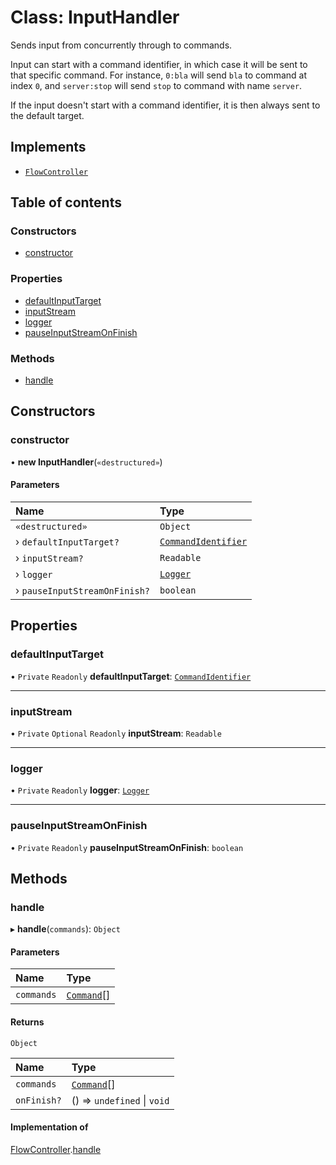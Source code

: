 # Class: InputHandler

Sends input from concurrently through to commands.

Input can start with a command identifier, in which case it will be sent to that specific command.
For instance, `0:bla` will send `bla` to command at index `0`, and `server:stop` will send `stop`
to command with name `server`.

If the input doesn't start with a command identifier, it is then always sent to the default target.

## Implements

- [`FlowController`](../interfaces/FlowController.md)

## Table of contents

### Constructors

- [constructor](InputHandler.md#constructor)

### Properties

- [defaultInputTarget](InputHandler.md#defaultinputtarget)
- [inputStream](InputHandler.md#inputstream)
- [logger](InputHandler.md#logger)
- [pauseInputStreamOnFinish](InputHandler.md#pauseinputstreamonfinish)

### Methods

- [handle](InputHandler.md#handle)

## Constructors

### constructor

• **new InputHandler**(`«destructured»`)

#### Parameters

| Name                          | Type                                                   |
| :---------------------------- | :----------------------------------------------------- |
| `«destructured»`              | `Object`                                               |
| › `defaultInputTarget?`       | [`CommandIdentifier`](../modules.md#commandidentifier) |
| › `inputStream?`              | `Readable`                                             |
| › `logger`                    | [`Logger`](Logger.md)                                  |
| › `pauseInputStreamOnFinish?` | `boolean`                                              |

## Properties

### defaultInputTarget

• `Private` `Readonly` **defaultInputTarget**: [`CommandIdentifier`](../modules.md#commandidentifier)

---

### inputStream

• `Private` `Optional` `Readonly` **inputStream**: `Readable`

---

### logger

• `Private` `Readonly` **logger**: [`Logger`](Logger.md)

---

### pauseInputStreamOnFinish

• `Private` `Readonly` **pauseInputStreamOnFinish**: `boolean`

## Methods

### handle

▸ **handle**(`commands`): `Object`

#### Parameters

| Name       | Type                      |
| :--------- | :------------------------ |
| `commands` | [`Command`](Command.md)[] |

#### Returns

`Object`

| Name        | Type                        |
| :---------- | :-------------------------- |
| `commands`  | [`Command`](Command.md)[]   |
| `onFinish?` | () => `undefined` \| `void` |

#### Implementation of

[FlowController](../interfaces/FlowController.md).[handle](../interfaces/FlowController.md#handle)
